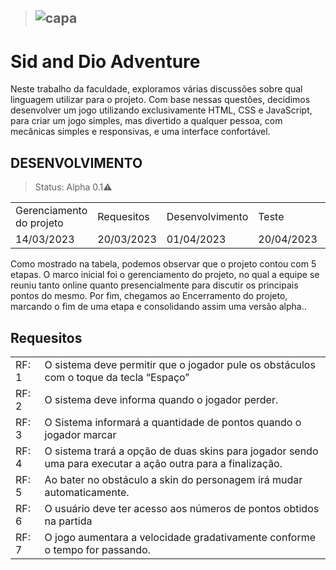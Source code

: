 
 > ## ![capa ](https://github.com/Hkaua/Sid-and-Dio-Adventure/assets/115200562/a7eba23a-aa20-452b-b90a-11d8fbc74895)

# Sid and Dio Adventure
Neste trabalho da faculdade, exploramos várias discussões sobre qual linguagem utilizar para o projeto. Com base nessas questões, decidimos desenvolver um jogo utilizando exclusivamente HTML, CSS e JavaScript, para criar um jogo simples, mas divertido a qualquer pessoa, com mecânicas simples e responsivas, e uma interface confortável.

## DESENVOLVIMENTO

> Status: Alpha 0.1⚠️
>
<table>
<tr>
    <td>Gerenciamento do projeto</td>
    <td>Requesitos</td>
    <td>Desenvolvimento</td>
    <td>Teste</td>
    <td>Encerramento do Projeto</td>
</tr>
<tr>
    <td>14/03/2023</td>
    <td>20/03/2023</td>
    <td>01/04/2023</td>
    <td>20/04/2023</td>
    <td>14/06/2023</td>
</tr>
</table>

Como mostrado na tabela, podemos observar que o projeto contou com 5 etapas. O marco inicial foi o gerenciamento do projeto, no qual a equipe se reuniu tanto online quanto presencialmente para discutir os principais pontos do mesmo. Por fim, chegamos ao Encerramento do projeto, marcando o fim de uma etapa e consolidando assim uma versão alpha..


## Requesitos

<table>
<tr>
    <td>RF: 1 </td>
    <td> O sistema deve permitir que o jogador pule os obstáculos com o toque da tecla “Espaço” </td>
  </tr>
  <tr>
    <td>RF: 2 </td>
    <td> O sistema deve informa quando o jogador perder. </td>
  </tr>
  <tr>
    <td>RF: 3 </td>
    <td> O Sistema informará a quantidade de pontos quando o jogador marcar
  </td>
    <tr>
  <td>RF: 4 </td>
    <td>O sistema trará a opção de duas skins para jogador sendo uma para executar a ação outra para a finalização. </td>
  </tr>
  <tr>
    <td>RF: 5 </td>
    <td> Ao bater no obstáculo a skin do personagem irá mudar automaticamente.
 </td>
  </tr>
    <td>RF: 6 </td>
    <td> O usuário deve ter acesso aos números de pontos obtidos na partida 
  </td>
  </tr>
    <td>RF: 7 </td>
    <td> O jogo aumentara a velocidade gradativamente conforme o tempo for passando. 
  </td>
</tr>
</table>




